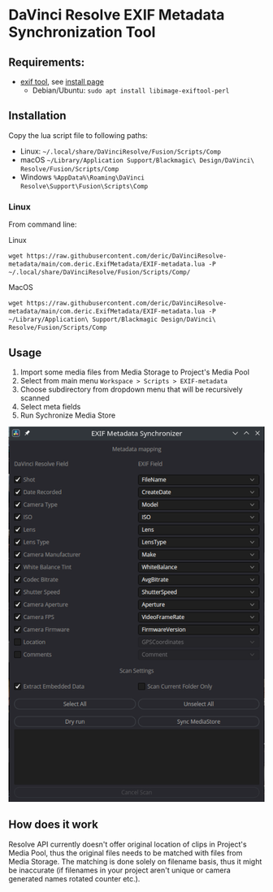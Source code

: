 # DaVinci Resolve EXIF Metadata Synchronization Tool

## Requirements:

  - [exif tool](https://exiftool.org/), see [install page](https://exiftool.org/install.html)
    * Debian/Ubuntu: `sudo apt install libimage-exiftool-perl`

## Installation

Copy the lua script file to following paths:

* Linux: `~/.local/share/DaVinciResolve/Fusion/Scripts/Comp`
* macOS `~/Library/Application Support/Blackmagic\ Design/DaVinci\ Resolve/Fusion/Scripts/Comp`
* Windows `%AppData%\Roaming\DaVinci Resolve\Support\Fusion\Scripts\Comp`

### Linux

From command line:

Linux 
```
wget https://raw.githubusercontent.com/deric/DaVinciResolve-metadata/main/com.deric.ExifMetadata/EXIF-metadata.lua -P ~/.local/share/DaVinciResolve/Fusion/Scripts/Comp/
```

MacOS

```
wget https://raw.githubusercontent.com/deric/DaVinciResolve-metadata/main/com.deric.ExifMetadata/EXIF-metadata.lua -P ~/Library/Application\ Support/Blackmagic Design/DaVinci\ Resolve/Fusion/Scripts/Comp
```

## Usage

 1. Import some media files from Media Storage to Project's Media Pool
 2. Select from main menu `Workspace > Scripts > EXIF-metadata`
 3. Choose subdirectory from dropdown menu that will be recursively scanned
 4. Select meta fields
 5. Run Sychronize Media Store

![EXIF synchronizer window](docs/exif_window.png)

## How does it work

Resolve API currently doesn't offer original location of clips in Project's Media Pool, thus the original files needs to be matched with files from Media Storage. The matching is done solely on filename basis, thus it might be inaccurate (if filenames in your project aren't unique or camera generated names rotated counter etc.).



